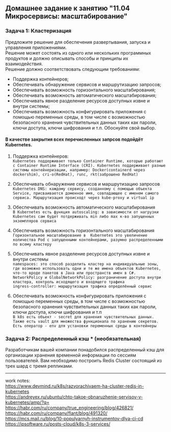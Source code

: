 ## Домашнее задание к занятию "11.04 Микросервисы: масштабирование" </br>
### Задача 1: Кластеризация </br>
Предложите решение для обеспечения развертывания, запуска и управления приложениями. </br>
Решение может состоять из одного или нескольких программных продуктов и должно описывать способы и принципы их взаимодействия. </br>
Решение должно соответствовать следующим требованиям: </br>
- Поддержка контейнеров;
- Обеспечивать обнаружение сервисов и маршрутизацию запросов;
- Обеспечивать возможность горизонтального масштабирования;
- Обеспечивать возможность автоматического масштабирования;
- Обеспечивать явное разделение ресурсов доступных извне и внутри системы;
- Обеспечивать возможность конфигурировать приложения с помощью переменных среды, в том числе с возможностью безопасного хранения чувствительных данных таких как пароли, ключи доступа, ключи шифрования и т.п. Обоснуйте свой выбор.

#### В качестве закрытия всех перечисленных запрсов подойдёт Kubernetes. </br>

1) Поддержка контейнеров: </br>
`Kubernetes поддерживает только Container Runtime, которые работают с Container Runtime Interface (CRI).
Kubernetes поддерживает разные системы контейнеризации, например: Docker(containerd через dockershim), cri-o(RedHat), runc, rkt(заброшено RedHat)` </br>

2) Обеспечивать обнаружение сервисов и маршрутизацию запросов </br>
`Kubernetes DNS: каждому сервису, созданному с помощью объекта Service, присваивается доменное имя, совпадающее с именем самого сервиса. Маршрутизация происходт
через kube-proxy и virtual ip` </br>

3) Обеспечивать возможность автоматического масштабирования </br>
`В Kubernetes есть функция autoscaling: в зависимости от нагрузки Kubernetes сам будет потдерживать min либо max к-во запущенных экземпляров сервиса` </br>

4) Обеспечивать возможность горизонтального масштабирования </br>
`Горизонтальное масштабирование в  Kubernetes это увеличение количества Pod с запущенными контейнерами, разумно распределенными по всему кластеру` </br>

6) Обеспечивать явное разделение ресурсов доступных извне и внутри системы </br>
`namespaces: это способ разделить кластер на индивидуальные зоны, где возможно использовать одни и те же имена объектов Kubernetes, что-то вроде пакетов в Java или пространств имен в С#.` </br>
`NetworkPolicy и GlobalNetworkPolicy: разграничение доступа внутри кластера, контроль исходящего и входящего трафика` </br>
`ingress-controller: маршрутизация трафика определённый сервис` </br>

7) Обеспечивать возможность конфигурировать приложения с помощью переменных среды, в том числе с возможностью безопасного хранения чувствительных данных
таких как пароли, ключи доступа, ключи шифрования и т.п </br>
`В k8s есть объект - secret для хранения чувствительных данных. Также есть vault для множества функционала по хранению секретов.
Есть оператор - env для установки переменных среды в контейнеры` </br>

### Задача 2: Распределенный кэш * (необязательная)

Разработчикам вашей компании понадобился распределенный кэш для организации хранения временной информации по сессиям пользователей.
Вам необходимо построить Redis Cluster состоящий из трех шард с тремя репликами.


---
work notes: </br>
https://www.devmind.ru/k8s/razvorachivaem-ha-cluster-redis-in-kubernetes </br>
https://andreyex.ru/ubuntu/chto-takoe-obnaruzhenie-servisov-v-kubernetes/amp/?q= </br>
https://habr.com/ru/company/true_engineering/blog/426821/ </br>
https://habr.com/ru/company/flant/blog/491320/ </br>
https://mcs.mail.ru/blog/10-populyarnyh-instrumentov-dlya-ci-cd </br>
https://ipsoftware.ru/posts-cloud/k8s-3-services/ </br>
